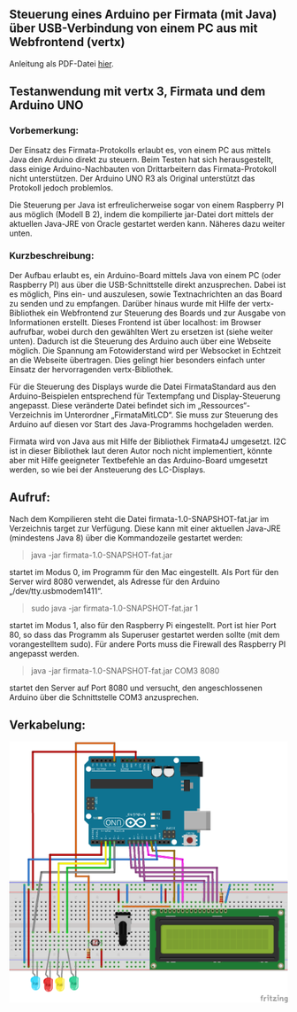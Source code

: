 ## Steuerung eines Arduino per Firmata (mit Java) über USB-Verbindung von einem PC aus mit Webfrontend (vertx)

Anleitung als PDF-Datei [hier](https://github.com/menzelths/firmata/blob/master/src/main/resources/FirmataMitLCD/Anleitung.pdf).

## Testanwendung mit vertx 3, Firmata und dem Arduino UNO

### Vorbemerkung:
Der Einsatz des Firmata-Protokolls erlaubt es, von einem PC aus mittels Java den Arduino direkt zu steuern. Beim Testen hat sich herausgestellt, dass einige Arduino-Nachbauten von Drittarbeitern das Firmata-Protokoll nicht unterstützen. Der Arduino UNO R3 als Original unterstützt das Protokoll jedoch problemlos.

Die Steuerung per Java ist erfreulicherweise sogar von einem Raspberry PI aus möglich (Modell B 2), indem die kompilierte jar-Datei dort mittels der aktuellen Java-JRE von Oracle gestartet werden kann. Näheres dazu weiter unten.

### Kurzbeschreibung:
Der Aufbau erlaubt es, ein Arduino-Board mittels Java von einem PC (oder Raspberry PI) aus über die USB-Schnittstelle direkt anzusprechen. Dabei ist es möglich, Pins ein- und auszulesen, sowie Textnachrichten an das Board zu senden und zu empfangen.
Darüber hinaus wurde mit Hilfe der vertx-Bibliothek ein Webfrontend zur Steuerung des Boards und zur Ausgabe von Informationen erstellt. Dieses Frontend ist über localhost:<port> im Browser aufrufbar, wobei <port> durch den gewählten Wert zu ersetzen ist (siehe weiter unten).
Dadurch ist die Steuerung des Arduino auch über eine Webseite möglich. Die Spannung am Fotowiderstand wird per Websocket in Echtzeit an die Webseite übertragen. Dies gelingt hier besonders einfach unter Einsatz der hervorragenden vertx-Bibliothek.

Für die Steuerung des Displays wurde die Datei FirmataStandard aus den Arduino-Beispielen entsprechend für Textempfang und Display-Steuerung angepasst. Diese veränderte Datei befindet sich im „Ressources“-Verzeichnis im Unterordner „FirmataMitLCD“. Sie muss zur Steuerung des Arduino auf diesen vor Start des Java-Programms hochgeladen werden.

Firmata wird von Java aus mit Hilfe der Bibliothek Firmata4J umgesetzt. I2C ist in dieser Bibliothek laut deren Autor noch nicht implementiert, könnte aber mit Hilfe geeigneter Textbefehle an das Arduino-Board umgesetzt werden, so wie bei der Ansteuerung des LC-Displays.

## Aufruf:
Nach dem Kompilieren steht die Datei firmata-1.0-SNAPSHOT-fat.jar im Verzeichnis target zur Verfügung. Diese kann mit einer aktuellen Java-JRE (mindestens Java 8) über die Kommandozeile gestartet werden:

> java -jar firmata-1.0-SNAPSHOT-fat.jar

startet im Modus 0, im Programm für den Mac eingestellt. Als Port für den Server wird 8080 verwendet, als Adresse für den Arduino „/dev/tty.usbmodem1411“.

> sudo java -jar firmata-1.0-SNAPSHOT-fat.jar 1

startet im Modus 1, also für den Raspberry Pi eingestellt. Port ist hier Port 80, so dass das Programm als Superuser gestartet werden sollte (mit dem vorangestelltem sudo). Für andere Ports muss die Firewall des Raspberry PI angepasst werden.

> java -jar firmata-1.0-SNAPSHOT-fat.jar COM3 8080

startet den Server auf Port 8080 und versucht, den angeschlossenen Arduino über die Schnittstelle COM3 anzusprechen.

## Verkabelung:

![Arduino-Verkabelung](https://github.com/menzelths/firmata/blob/master/src/main/resources/FirmataMitLCD/firmataDisplay.png)
